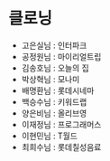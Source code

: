 # 클로닝

- 고은실님 : 인터파크
- 공정원님 : 마이리얼트립
- 김송호님 : 오늘의 집
- 박상혁님 : 모나미
- 배명환님 : 롯데시네마
- 백승수님 : 키워드랩
- 양은비님 : 올리브영
- 이재정님 : 프로그래머스
- 이현민님 : T월드
- 최희수님 : 롯데칠성음료
